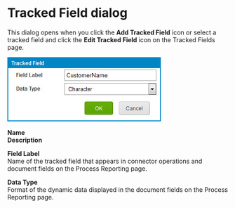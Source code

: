 # Tracked Field dialog 

<head>
  <meta name="guidename" content="Integration"/>
  <meta name="context" content="GUID-a8069e7c-333b-4e62-9439-610ea1a38111"/>
</head>


This dialog opens when you click the **Add Tracked Field** icon or select a tracked field and click the **Edit Tracked Field** icon on the Tracked Fields page.

![Tracked Field dialog](../Images/setup-db-tracked-field_0e1d9b53-d80f-471a-b4e4-c2c21c2eb690.jpg)

**Name**  
**Description**

**Field Label**  
Name of the tracked field that appears in connector operations and document fields on the Process Reporting page.

**Data Type**  
Format of the dynamic data displayed in the document fields on the Process Reporting page.